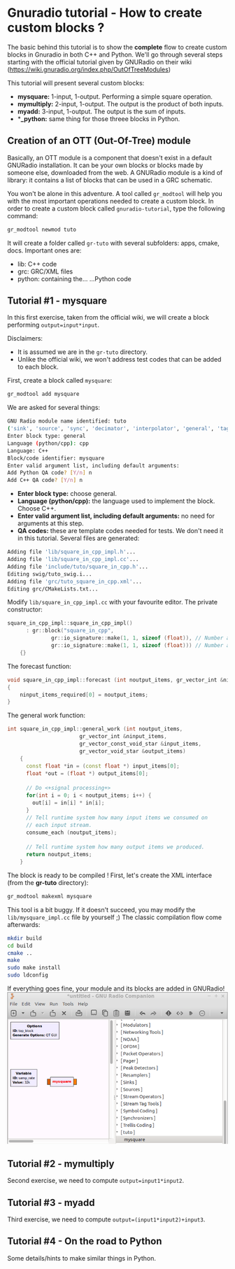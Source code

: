 # Gnuradio tutorial - How to create custom blocks ?

The basic behind this tutorial is to show the **complete** flow to create custom blocks in Gnuradio in both C++ and Python. We'll go through several steps starting with the official tutorial given by GNURadio on their wiki (https://wiki.gnuradio.org/index.php/OutOfTreeModules)

This tutorial will present several custom blocks:

* **mysquare:** 1-input, 1-output. Performing a simple square operation.
* **mymultiply:** 2-input, 1-output. The output is the product of both inputs.
* **myadd:** 3-input, 1-output. The output is the sum of inputs.
* ***_python:** same thing for those threee blocks in Python.

## Creation of an OTT (Out-Of-Tree) module
Basically, an OTT module is a component that doesn't exist in a default GNURadio installation. It can be your own blocks or blocks made by someone else, downloaded from the web. A GNURadio module is a kind of library: it contains a list of blocks that can be used in a GRC schematic.

You won't be alone in this adventure. A tool called `gr_modtool` will help you with the most important operations needed to create a custom block. In order to create a custom block called `gnuradio-tutorial`, type the following command:

```bash
gr_modtool newmod tuto
```

It will create a folder called `gr-tuto` with several subfolders: apps, cmake, docs. Important ones are:

* lib: C++ code
* grc: GRC/XML files
* python: containing the... ...Python code

## Tutorial #1 - mysquare

In this first exercise, taken from the official wiki, we will create a block performing `output=input*input`.

Disclaimers:
* It is assumed we are in the `gr-tuto` directory.
* Unlike the official wiki, we won't address test codes that can be added to each block.

First, create a block called `mysquare`:
```bash
gr_modtool add mysquare
```

We are asked for several things:
```bash
GNU Radio module name identified: tuto
('sink', 'source', 'sync', 'decimator', 'interpolator', 'general', 'tagged_stream', 'hier', 'noblock')
Enter block type: general
Language (python/cpp): cpp
Language: C++
Block/code identifier: mysquare
Enter valid argument list, including default arguments: 
Add Python QA code? [Y/n] n
Add C++ QA code? [Y/n] n
```
* **Enter block type:** choose general.
* **Language (python/cpp):** the language used to implement the block. Choose C++.
* **Enter valid argument list, including default arguments:** no need for arguments at this step.
* **QA codes:** these are template codes needed for tests. We don't need it in this tutorial.
Several files are generated:
```bash
Adding file 'lib/square_in_cpp_impl.h'...
Adding file 'lib/square_in_cpp_impl.cc'...
Adding file 'include/tuto/square_in_cpp.h'...
Editing swig/tuto_swig.i...
Adding file 'grc/tuto_square_in_cpp.xml'...
Editing grc/CMakeLists.txt...
```
Modify `lib/square_in_cpp_impl.cc` with your favourite editor.
The private constructor:
```C++
square_in_cpp_impl::square_in_cpp_impl()
      : gr::block("square_in_cpp",
              gr::io_signature::make(1, 1, sizeof (float)), // Number and type of inputs
              gr::io_signature::make(1, 1, sizeof (float))) // Number and type of outputs
    {}
```
The forecast function:
```C++
void square_in_cpp_impl::forecast (int noutput_items, gr_vector_int &ninput_items_required)
{
    ninput_items_required[0] = noutput_items;
}
```
The general work function:
```C++
int square_in_cpp_impl::general_work (int noutput_items,
                       gr_vector_int &ninput_items,
                       gr_vector_const_void_star &input_items,
                       gr_vector_void_star &output_items)
    {
      const float *in = (const float *) input_items[0];
      float *out = (float *) output_items[0];

      // Do <+signal processing+>
      for(int i = 0; i < noutput_items; i++) {
        out[i] = in[i] * in[i];
      }
      // Tell runtime system how many input items we consumed on
      // each input stream.
      consume_each (noutput_items);

      // Tell runtime system how many output items we produced.
      return noutput_items;
    }
```
The block is ready to be compiled !
First, let's create the XML interface (from the **gr-tuto** directory):
```bash
gr_modtool makexml mysquare
```
This tool is a bit buggy. If it doesn't succeed, you may modify the `lib/mysquare_impl.cc` file by yourself ;)
The classic compilation flow come afterwards:
```bash
mkdir build
cd build
cmake ..
make
sudo make install
sudo ldconfig
```
If everything goes fine, your module and its blocks are added in GNURadio!
![grc_screen.png](https://raw.githubusercontent.com/pcotret/gnuradio-tutorial/master/img/grc_screen.png)

## Tutorial #2 - mymultiply
Second exercise, we need to compute `output=input1*input2`.

## Tutorial #3 - myadd
Third exercise, we need to compute `output=(input1*input2)+input3`.

## Tutorial #4 - On the road to Python
Some details/hints to make similar things in Python.
